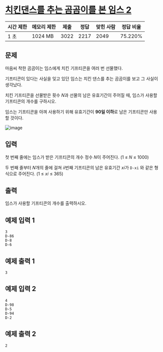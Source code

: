 # [치킨댄스를 추는 곰곰이를 본 임스 2](https://www.acmicpc.net/problem/26068)

| 시간 제한 | 메모리 제한 | 제출 | 정답 | 맞힌 사람 | 정답 비율 |
| --- | --- | --- | --- | --- | --- |
| 1 초 | 1024 MB | 3022 | 2217 | 2049 | 75.220% |

## 문제

마음씨 착한 곰곰이는 임스에게 치킨 기프티콘을 여러 번 선물했다.

기프티콘이 있다는 사실을 잊고 있던 임스는 치킨 댄스를 추는 곰곰이를 보고 그 사실이 생각났다.

치킨 기프티콘을 선물받은 횟수 𝑁과 선물의 남은 유효기간이 주어질 때, 임스가 사용할 기프티콘의 개수를 구하시오.

임스는 기프티콘을 아껴 사용하기 위해 유효기간이 **90일 이하**로 남은 기프티콘만 사용할 것이다.

![image](https://upload.acmicpc.net/edeff635-26ea-4303-995a-e6e2a6bc7b3b/-/preview/)

## 입력

첫 번째 줄에는 임스가 받은 기프티콘의 개수 정수 𝑁이 주어진다. (1 ≤ 𝑁 ≤ 1000)

두 번째 줄부터 𝑁개의 줄에 걸쳐 𝑖$i$번째 기프티콘의 남은 유효기간 𝑥𝑖가 `D-xi` 와 같은 형식으로 주어진다. (1 ≤ 𝑥𝑖 ≤ 365)

## 출력

임스가 사용할 기프티콘의 개수를 출력하시오.

## 예제 입력 1

```
3
D-86
D-8
D-6

```

## 예제 출력 1

```
3

```

## 예제 입력 2

```
4
D-98
D-5
D-94
D-2

```

## 예제 출력 2

```
2
```
